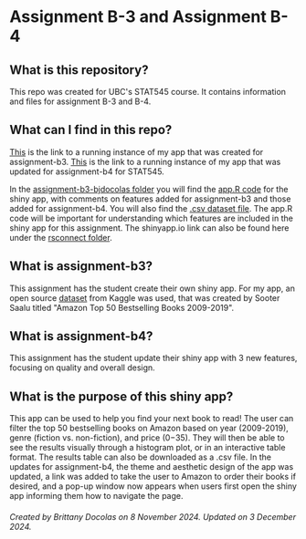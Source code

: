 # Assignment B-3 and Assignment B-4

## What is this repository?
This repo was created for UBC's STAT545 course. It contains information and files for assignment B-3 and B-4.

## What can I find in this repo?
[This](https://bjensendoc.shinyapps.io/assignment-b3-bjdocolas/) is the link to a running instance of my app that was created for assignment-b3. [This](https://bjensendoc.shinyapps.io/assignment-b4-bjdocolas/) is the link to a running instance of my app that was updated for assignment-b4 for STAT545. 

In the [assignment-b3-bjdocolas folder](https://github.com/stat545ubc-2024/assignment-b3-bjdocolas/tree/main/assignment-b3-bjdocolas) you will find the [app.R code](https://github.com/stat545ubc-2024/assignment-b3-bjdocolas/blob/main/assignment-b3-bjdocolas/app.R) for the shiny app, with comments on features added for assignment-b3 and those added for assignment-b4. You will also find the [.csv dataset file](https://github.com/stat545ubc-2024/assignment-b3-bjdocolas/blob/main/assignment-b3-bjdocolas/dataset/amazon_bestsellers.csv). The app.R code will be important for understanding which features are included in the shiny app for this assignment. The shinyapp.io link can also be found here under the [rsconnect folder](https://github.com/stat545ubc-2024/assignment-b3-bjdocolas/tree/main/assignment-b3-bjdocolas/rsconnect/shinyapps.io/bjensendoc).

## What is assignment-b3?
This assignment has the student create their own shiny app. For my app, an open source [dataset](https://www.kaggle.com/datasets/sootersaalu/amazon-top-50-bestselling-books-2009-2019) from Kaggle was used, that was created by Sooter Saalu titled "Amazon Top 50 Bestselling Books 2009-2019". 

## What is assignment-b4?
This assignment has the student update their shiny app with 3 new features, focusing on quality and overall design.

## What is the purpose of this shiny app?
This app can be used to help you find your next book to read! The user can filter the top 50 bestselling books on Amazon based on year (2009-2019), genre (fiction vs. non-fiction), and price ($0-$35). They will then be able to see the results visually through a histogram plot, or in an interactive table format. The results table can also be downloaded as a .csv file. In the updates for assignment-b4, the theme and aesthetic design of the app was updated, a link was added to take the user to Amazon to order their books if desired, and a pop-up window now appears when users first open the shiny app informing them how to navigate the page.


###### Created by Brittany Docolas on 8 November 2024. Updated on 3 December 2024.
